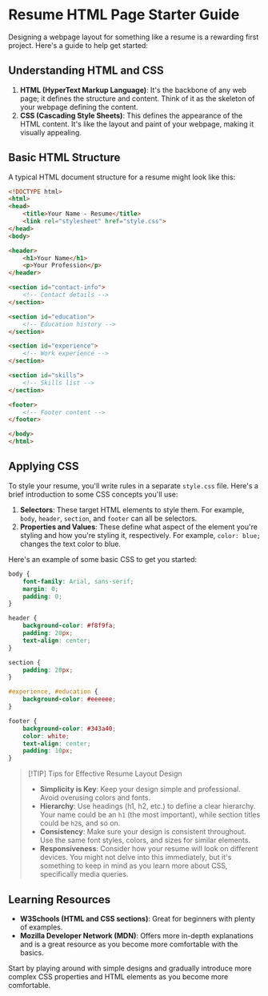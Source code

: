 # Resume HTML Page Starter Guide

Designing a webpage layout for something like a resume is a rewarding first project. Here's a guide to help get started:

## Understanding HTML and CSS

1. **HTML (HyperText Markup Language)**: It's the backbone of any web page; it defines the structure and content. Think of it as the skeleton of your webpage defining the content.
2. **CSS (Cascading Style Sheets)**: This defines the appearance of the HTML content. It's like the layout and paint of your webpage, making it visually appealing.

## Basic HTML Structure

A typical HTML document structure for a resume might look like this:

```html
<!DOCTYPE html>
<html>
<head>
    <title>Your Name - Resume</title>
    <link rel="stylesheet" href="style.css">
</head>
<body>

<header>
    <h1>Your Name</h1>
    <p>Your Profession</p>
</header>

<section id="contact-info">
    <!-- Contact details -->
</section>

<section id="education">
    <!-- Education history -->
</section>

<section id="experience">
    <!-- Work experience -->
</section>

<section id="skills">
    <!-- Skills list -->
</section>

<footer>
    <!-- Footer content -->
</footer>

</body>
</html>
```

## Applying CSS

To style your resume, you'll write rules in a separate `style.css` file. Here's a brief introduction to some CSS concepts you'll use:

1. **Selectors**: These target HTML elements to style them. For example, `body`, `header`, `section`, and `footer` can all be selectors.
2. **Properties and Values**: These define what aspect of the element you're styling and how you're styling it, respectively. For example, `color: blue;` changes the text color to blue.

Here's an example of some basic CSS to get you started:

```css
body {
    font-family: Arial, sans-serif;
    margin: 0;
    padding: 0;
}

header {
    background-color: #f8f9fa;
    padding: 20px;
    text-align: center;
}

section {
    padding: 20px;
}

#experience, #education {
    background-color: #eeeeee;
}

footer {
    background-color: #343a40;
    color: white;
    text-align: center;
    padding: 10px;
}
```

> [!TIP] Tips for Effective Resume Layout Design
>
> - **Simplicity is Key**: Keep your design simple and professional. Avoid overusing colors and fonts.
> - **Hierarchy**: Use headings (h1, h2, etc.) to define a clear hierarchy. Your name could be an `h1` (the most important), while section titles could be `h2`s, and so on.
> - **Consistency**: Make sure your design is consistent throughout. Use the same font styles, colors, and sizes for similar elements.
> - **Responsiveness**: Consider how your resume will look on different devices. You might not delve into this immediately, but it's something to keep in mind as you learn more about CSS, specifically media queries.

## Learning Resources

- **W3Schools (HTML and CSS sections)**: Great for beginners with plenty of examples.
- **Mozilla Developer Network (MDN)**: Offers more in-depth explanations and is a great resource as you become more comfortable with the basics.

Start by playing around with simple designs and gradually introduce more complex CSS properties and HTML elements as you become more comfortable.
